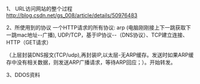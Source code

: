 
1、 URL访问网站的整个过程
  http://blog.csdn.net/gs_008/article/details/50976483

2、所使用到的协议
一个HTTP请求的所有协议: arp (电脑刚刚接上下一跳获取下一跳mac地址--广播), UDP/TCP，基于IP协议--（DNS协议）、TCP建立连接、HTTP（GET请求）

（上层封装DNS报文(TCP/udp),再封装IP,以太层-无ARP缓存。发送时如果ARP缓存中没有相关数据，则发送ARP广播请求，等待ARP回应；）。开始转发。


3、DDOS资料

